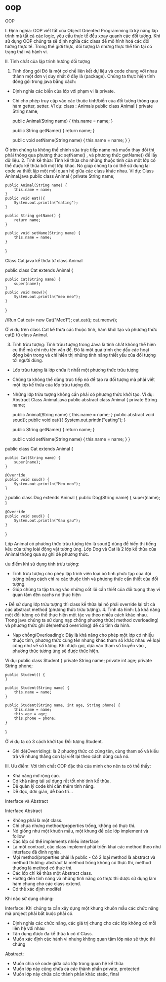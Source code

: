 # oop

OOP

I.	Định nghĩa: OOP viết tắt của Object Oriented Programming là kỹ năng lập trình mà tất cả các logic, yêu cầu thực tế đều xoay quanh các đối tượng.
Khi sử dụng OOP chúng ta sẽ định nghĩa các class để mô hình hoá các đối tướng thực tế. Trong thế giới thực, đối tượng là những thực thể tồn tại có trạng thái và hành vi.

II.	Tính chất của lập trình hướng đối tượng
1.	Tính đóng gói
Đó là một cơ chế liên kết dự liệu và code chung với nhau thành một đơn vị duy nhất ở đây là (package). 
Chúng ta thực hiện tính đóng gói trong java bằng cách:
-	Định nghĩa các biến của lớp với phạm vi là private.
-	Chỉ cho phép truy cập vào các thuộc tính/biến của đối tượng thông qua hàm getter, setter.
Ví dụ: 
class : Animals
public class Animal {
    private String name;

    public Animal(String name) {
        this.name = name;
    }

    public String getName() {
        return name;
    }

    public void setName(String name) {
        this.name = name;
    }
}

Ở trên chúng ta không thể chỉnh sửa trực tiếp name mà muốn thay đổi thì phải thông qua phương thức setName() , và phương thức getName() để lấy dữ liệu.
2.	Tính kế thừa: 
Tính kế thừa cho những thuộc tính của một lớp có thể được kế thừa bởi một lớp khác. Nó giúp chúng ta có thể sử dụng lại code và thiết lập một mối quan hệ giữa các class khác nhau. 
Ví dụ: 
Class Animal.java
public class Animal {
    private String name;

    public Animal(String name) {
        this.name = name;
    }
    public void eat(){
        System.out.println("eating");
    }

    public String getName() {
        return name;
    }

    public void setName(String name) {
        this.name = name;
    }
}


Class Cat.java kế thừa từ class Animal

public class Cat extends Animal {

    public Cat(String name) {
        super(name);
    }
    public void meow(){
        System.out.println("meo meo");
    }
}

//Run 
Cat cat= new Cat("Meo1");
cat.eat();
cat.meow();

Ở ví dụ trên class Cat kế thừa các thuộc tính, hàm khởi tạo và phương thức eat() từ class Animal.

3.	Tính trừu tượng:
Tính trừu tượng trong Java là tính chất không thể hiện cụ thể mà chỉ nêu tên vấn đề. Đó là một quá trình che dấu các hoạt động bên trong và chỉ hiển thị những tính năng thiết yếu của đối tượng tới người dùng.
-	Lớp trừu tượng là lớp chứa ít nhất một phương thức trừu tượng
-	Chúng ta không thể dùng trực tiếp nó để tạo ra đối tượng mà phải viết một lớp kế thừa của lớp trừu tượng đó.
-	Những lớp trừu tượng không cần phải có phương thức khởi tạo.
Ví dụ:
Abstract Class Animal.java
public abstract class Animal {
    private String name;

    public Animal(String name) {
        this.name = name;
    }
    public abstract void soud();
    public void eat(){
        System.out.println("eating");
    }

    public String getName() {
        return name;
    }

    public void setName(String name) {
        this.name = name;
    }
}

public class Cat extends Animal {

    public Cat(String name) {
        super(name);
    }

    @Override
    public void soud() {
        System.out.println("Meo meo");
    }

}
public class Dog extends Animal {
    public Dog(String name) {
        super(name);
    }

    @Override
    public void soud() {
        System.out.println("Gau gau");
    }

}


Lớp Animal có phương thức trừu tượng tên là soud() dùng để hiển thị tiếng kêu của từng loài động vật tương ứng. Lớp Dog và Cat là 2 lớp kế thừa của Animal thông qua sự ghi đè phương thức.

ưu điểm khi sử dụng tính trừu tượng:
-	Tính trừu tượng cho phép lập trình viên loại bỏ tính phức tạp của đội tượng bằng cách chỉ ra các thuộc tính và phương thức cần thiết của đối tượng.
-	Giúp chúng ta tập trung vào những cốt lõi cần thiết của đối tuọng thay vì quan tâm đên cachs nó thực hiện

•	Để sử dụng lớp trừu tượng thì class kế thừa lại nó phải override lại tất cả các abstract method (phương thức trừu tượng).
4.	Tính đa hình:
Là khả năng một đối tượng có thể thực hiện một tác vụ theo nhiều cách khác nhau.
Trong java chúng ta sử dụng nạp chồng phương thức( method overloading) và phương thức ghi đè(method overriding) để có tính đa hình.
-	Nạp chồng(Overloading): Đây là khả năng cho phép một lớp có nhiều thuộc tính, phương thức cùng tên nhưng khác tham số khác nhau về loại cũng như về số lượng. Khi được goị, dựa vào tham số truyền vào , phương thức tương ứng sẽ được thức hiện.

Ví dụ: 
public class Student {
    private String name;
    private int age;
    private String phone;

    public Student() {
    }

    public Student(String name) {
        this.name = name;
    }

    public Student(String name, int age, String phone) {
        this.name = name;
        this.age = age;
        this.phone = phone;
    }
}

Ở ví dụ ta có 3 cách khởi tạo Đối tượng Student.

-	Ghi đè(Overriding): là 2 phương thức có cùng tên, cùng tham số và kiểu trả về nhưng thằng con lại viết lại theo cách dùng cuả nó.

III.	Ưu điểm: Với tính chất OOP đặc thù của mình cho nên ta có thể thấy:
-	Khả năng mở rộng cao.
-	Có khả năng tái sử dụng rất tốt nhờ tình kế thừa.
-	Dễ quản lý code khi cần thêm tính năng.
-	Dễ đọc, đơn giản, dễ bảo trì…



Interface và Abstract

Interface	Abstract
-	Không phải là một class.
-	Chỉ chứa nhưng method/properties trống, không có thực thi.
-	Nó giống như một khuôn mẫu, một khung để các lớp implement và follow
-	Các lớp có thể implements nhiều interface
-	Là một contract, các class implemnt phải triển khai các method theo như interface đã đinh nghĩa.
-	Mọi method/properties phải là public	-	Có 2 loại method là abstract và method thường: abstract là method trống không có thực thi, method thường là method có thực thi.
-	Các lớp chỉ kế thừa một Abstract class.
-	Hướng đến tính năng và những tính năng có thực thi được sử dụng làm hàm chung cho các class extend.
-	Có thể xác định modifel

Khi nào sử dụng chúng:

Interface: Khi chúng ta cần xây dựng một khung khuôn mẫu các chức năng mà project phải bắt buộc phải có.
-	Định nghĩa các chức năng, các giá trị chung cho các lớp không có mỗi liên hệ với nhau
-	Tận dụng được đa kế thừa k có ở Class.
-	Muốn xác định các hành vi nhưng không quan tâm lớp nào sẽ thực thi chúng

Abstract: 
-	Muốn chia sẽ code giữa các lớp trong quan hệ kế thừa
-	Muốn lớp này cũng chứa cả các thành phần private, protected
-	Muốn lớp này chứa các thành phần khác static, final 
